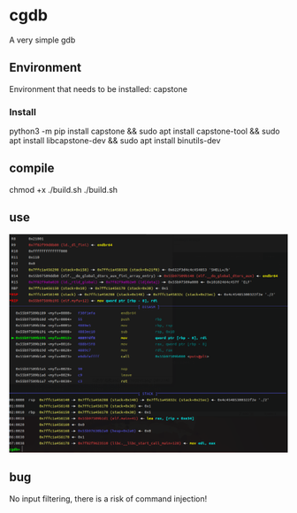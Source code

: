 # cgdb
A very simple gdb

## Environment
Environment that needs to be installed: capstone

### Install
python3 -m pip install capstone && sudo apt install capstone-tool && sudo apt install libcapstone-dev && sudo apt install binutils-dev


## compile
chmod +x ./build.sh 
./build.sh

## use

![Image text](https://github.com/CCELEND/cgdb/raw/main/img/UP.png)


## bug
No input filtering, there is a risk of command injection!
